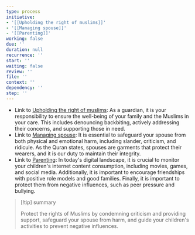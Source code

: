 ```yaml
---
type: process
initiative:
- '[[Upholding the right of muslims]]'
- '[[Managing spouse]]'
- '[[Parenting]]'
working: false
due: ''
duration: null
recurrence: ''
start: ''
waiting: false
review: ''
file: ''
context: ''
dependency: ''
step: ''
---
```


* Link to [Upholding the right of muslims](Initiatives/worship/Upholding%20the%20right%20of%20muslims.md): As a guardian, it is your responsibility to ensure the well-being of your family and the Muslims in your care. This includes denouncing backbiting, actively addressing their concerns, and supporting those in need.
* Link to [Managing spouse](Initiatives/worship/Managing%20spouse.md): It is essential to safeguard your spouse from both physical and emotional harm, including slander, criticism, and ridicule. As the Quran states, spouses are garments that protect their wearers, and it is our duty to maintain their integrity.
* Link to [Parenting](Initiatives/worship/Parenting.md): In today's digital landscape, it is crucial to monitor your children's internet content consumption, including movies, games, and social media. Additionally, it is important to encourage friendships with positive role models and good families. Finally, it is important to protect them from negative influences, such as peer pressure and bullying.

> [!tip] summary
> 
> Protect the rights of Muslims by condemning criticism and providing support, safeguard your spouse from harm, and guide your children's activities to prevent negative influences.

